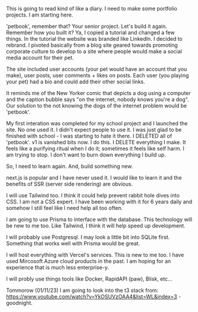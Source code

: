 This is going to read kind of like a diary. I need to make some portfolio projects. I am starting here.

'petbook', remember that? Your senior project. Let's build it again.
Remember how you built it? Ya, I copied a tutorial and changed a few things.
In the tutorial the website was branded like LinkedIn. I decided to rebrand.
I pivoted basically from a blog site geared towards promoting corporate culture to develop to a site where people would make a social media account for their pet.

The site included user accounts (your pet would have an account that you make),
user posts, user comments + likes on posts. Each user (you playing your pet) had a bio and could add their other social links.

It reminds me of the New Yorker comic that depicts a dog using a computer and the caption bubble says "on the internet, nobody knows you're a dog". Our solution to the not knowing the dogs of the internet problem would be 'petbook'.

My first interation was completed for my school project and I launched the site. No one used it. I didn't expect people to use it. I was just glad to be finished with school - I was starting to hate it there. I DELETED all of 'petbook'. v1 is vanished bits now. I do this. I DELETE everything I make. It
feels like a purifying ritual when I do it; sometimes it feels like self
harm. I am trying to stop. I don't want to burn down everything I build up.

So, I need to learn again. And, build something new.

next.js is popular and I have never used it. I would like to learn it and the benefits of SSR (server side rendering) are obvious.

I will use Tailwind too. I think it could help prevent rabbit hole dives into CSS. I am not a CSS expert. I have been working with it for 6 years daily and somehow I still feel like I need help all too often.

I am going to use Prisma to interface with the database. This technology will be new to me too. Like Tailwind, I think it will help speed up development.

I will probably use Postgresql. I may look a little bit into SQLite first. Something that works well with Prisma would be great.

I will host everything with Vercel's services. This is new to me too. I have used Mircosoft Azure cloud products in the past. I am hoping for an experience that is much less enterprise-y.

I will probly use things tools like Docker, RapidAPI (paw), Blisk, etc...

Tommorow (01/11/23) I am going to look into the t3 stack from:
https://www.youtube.com/watch?v=YkOSUVzOAA4&list=WL&index=3 - goodnight.
